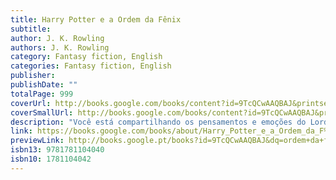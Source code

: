 ```yaml
---
title: Harry Potter e a Ordem da Fênix
subtitle: 
author: J. K. Rowling
authors: J. K. Rowling
category: Fantasy fiction, English
categories: Fantasy fiction, English
publisher: 
publishDate: ""
totalPage: 999
coverUrl: http://books.google.com/books/content?id=9TcQCwAAQBAJ&printsec=frontcover&img=1&zoom=1&source=gbs_api
coverSmallUrl: http://books.google.com/books/content?id=9TcQCwAAQBAJ&printsec=frontcover&img=1&zoom=5&source=gbs_api
description: "Você está compartilhando os pensamentos e emoções do Lorde das Trevas. O diretor acha que é desaconselhável que isto continue a acontecer. E quer que eu lhe ensine como fechar a mente ao Lorde das Trevas.' Tempos sombrios se abateram sobre Hogwarts. Depois do ataque dos Dementadores ao seu primo Dudley, Harry Potter sabe que Voldemort fará tudo para encontrá-lo. Muitos negam o retorno do Lorde das Trevas, mas Harry não está sozinho: uma ordem secreta se reúne no Largo Grimmauld para fazer frente às forças sombrias. Harry precisa permitir que o professor Snape o ensine a se proteger dos vorazes ataques de Voldemort à sua mente. Mas eles estão ficando cada vez mais fortes, e o tempo de Harry está acabando..."
link: https://books.google.com/books/about/Harry_Potter_e_a_Ordem_da_F%C3%AAnix.html?hl=&id=9TcQCwAAQBAJ
previewLink: http://books.google.pt/books?id=9TcQCwAAQBAJ&dq=ordem+da+fenix&hl=&as_pt=BOOKS&cd=1&source=gbs_api
isbn13: 9781781104040
isbn10: 1781104042
---
```

